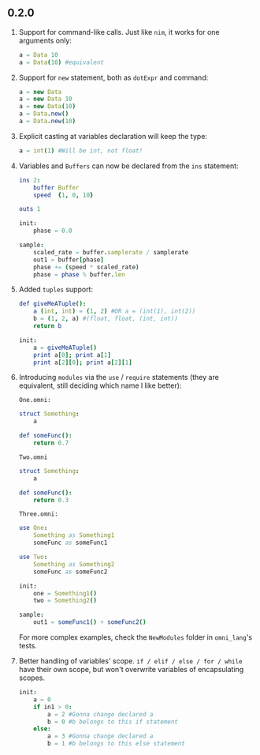 ## 0.2.0

1) Support for command-like calls. Just like `nim`, it works for one arguments only:

    ```nim
    a = Data 10
    a = Data(10) #equivalent
    ```

2) Support for `new` statement, both as `dotExpr` and command:

    ```nim
    a = new Data
    a = new Data 10
    a = new Data(10)
    a = Data.new()
    a = Data.new(10)
    ```

3) Explicit casting at variables declaration will keep the type:

    ```nim
    a = int(1) #Will be int, not float!
    ```

4) Variables and `Buffers` can now be declared from the `ins` statement:

    ```nim
    ins 2:
        buffer Buffer
        speed  {1, 0, 10}

    outs 1

    init:
        phase = 0.0

    sample:
        scaled_rate = buffer.samplerate / samplerate
        out1 = buffer[phase]
        phase += (speed * scaled_rate)
        phase = phase % buffer.len
    ```

5) Added `tuples` support:

    ```nim
    def giveMeATuple():
        a (int, int) = (1, 2) #OR a = (int(1), int(2))
        b = (1, 2, a) #(float, float, (int, int))
        return b     

    init:
        a = giveMeATuple()
        print a[0]; print a[1]
        print a[2][0]; print a[2][1]
    ```

6) Introducing `modules` via the `use` / `require` statements (they are equivalent, still deciding which name I like better):

    `One.omni:`

    ```nim
    struct Something:
        a

    def someFunc():
        return 0.7
    ```

    `Two.omni`

    ```nim
    struct Something:
        a

    def someFunc():
        return 0.3
    ```

    `Three.omni:`

    ```nim
    use One:
        Something as Something1
        someFunc as someFunc1

    use Two:
        Something as Something2
        someFunc as someFunc2

    init:
        one = Something1()
        two = Something2()

    sample:
        out1 = someFunc1() + someFunc2()
    ```

    For more complex examples, check the `NewModules` folder in `omni_lang`'s tests.

7) Better handling of variables' scope. `if / elif / else / for / while` have their own scope, but won't overwrite variables of encapsulating scopes.

    ```nim
    init:
        a = 0
        if in1 > 0:
            a = 2 #Gonna change declared a
            b = 0 #b belongs to this if statement
        else:
            a = 3 #Gonna change declared a
            b = 1 #b belongs to this else statement
    ```
